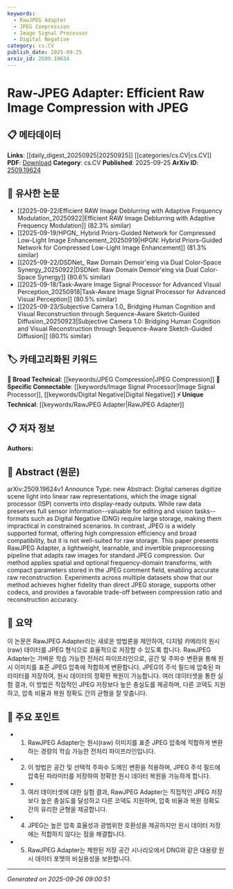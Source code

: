 ```yaml
---
keywords:
  - RawJPEG Adapter
  - JPEG Compression
  - Image Signal Processor
  - Digital Negative
category: cs.CV
publish_date: 2025-09-25
arxiv_id: 2509.19624
---
```


<!-- KEYWORD_LINKING_METADATA:
{
  "processed_timestamp": "2025-09-26T09:00:51.300009",
  "vocabulary_version": "1.0",
  "selected_keywords": [
    "RawJPEG Adapter",
    "JPEG Compression",
    "Image Signal Processor",
    "Digital Negative"
  ],
  "rejected_keywords": [],
  "similarity_scores": {
    "RawJPEG Adapter": 0.88,
    "JPEG Compression": 0.8,
    "Image Signal Processor": 0.78,
    "Digital Negative": 0.72
  },
  "extraction_method": "AI_prompt_based",
  "budget_applied": true,
  "candidates_json": {
    "candidates": [
      {
        "surface": "RawJPEG Adapter",
        "canonical": "RawJPEG Adapter",
        "aliases": [
          "Raw-JPEG Adapter"
        ],
        "category": "unique_technical",
        "rationale": "Represents a novel preprocessing pipeline for raw image compression using JPEG, which is central to the paper's contribution.",
        "novelty_score": 0.85,
        "connectivity_score": 0.65,
        "specificity_score": 0.9,
        "link_intent_score": 0.88
      },
      {
        "surface": "JPEG Compression",
        "canonical": "JPEG Compression",
        "aliases": [
          "JPEG"
        ],
        "category": "broad_technical",
        "rationale": "A widely used image compression standard, relevant for linking discussions on image processing and storage.",
        "novelty_score": 0.3,
        "connectivity_score": 0.85,
        "specificity_score": 0.7,
        "link_intent_score": 0.8
      },
      {
        "surface": "Image Signal Processor",
        "canonical": "Image Signal Processor",
        "aliases": [
          "ISP"
        ],
        "category": "specific_connectable",
        "rationale": "Key component in digital cameras for converting raw data to display-ready images, important for linking to hardware and image processing topics.",
        "novelty_score": 0.45,
        "connectivity_score": 0.75,
        "specificity_score": 0.8,
        "link_intent_score": 0.78
      },
      {
        "surface": "Digital Negative",
        "canonical": "Digital Negative",
        "aliases": [
          "DNG"
        ],
        "category": "specific_connectable",
        "rationale": "A raw image format that is relevant for discussions on image storage and editing.",
        "novelty_score": 0.5,
        "connectivity_score": 0.7,
        "specificity_score": 0.75,
        "link_intent_score": 0.72
      }
    ],
    "ban_list_suggestions": [
      "method",
      "experiment",
      "performance"
    ]
  },
  "decisions": [
    {
      "candidate_surface": "RawJPEG Adapter",
      "resolved_canonical": "RawJPEG Adapter",
      "decision": "linked",
      "scores": {
        "novelty": 0.85,
        "connectivity": 0.65,
        "specificity": 0.9,
        "link_intent": 0.88
      }
    },
    {
      "candidate_surface": "JPEG Compression",
      "resolved_canonical": "JPEG Compression",
      "decision": "linked",
      "scores": {
        "novelty": 0.3,
        "connectivity": 0.85,
        "specificity": 0.7,
        "link_intent": 0.8
      }
    },
    {
      "candidate_surface": "Image Signal Processor",
      "resolved_canonical": "Image Signal Processor",
      "decision": "linked",
      "scores": {
        "novelty": 0.45,
        "connectivity": 0.75,
        "specificity": 0.8,
        "link_intent": 0.78
      }
    },
    {
      "candidate_surface": "Digital Negative",
      "resolved_canonical": "Digital Negative",
      "decision": "linked",
      "scores": {
        "novelty": 0.5,
        "connectivity": 0.7,
        "specificity": 0.75,
        "link_intent": 0.72
      }
    }
  ]
}
-->

# Raw-JPEG Adapter: Efficient Raw Image Compression with JPEG

## 📋 메타데이터

**Links**: [[daily_digest_20250925|20250925]] [[categories/cs.CV|cs.CV]]
**PDF**: [Download](https://arxiv.org/pdf/2509.19624.pdf)
**Category**: cs.CV
**Published**: 2025-09-25
**ArXiv ID**: [2509.19624](https://arxiv.org/abs/2509.19624)

## 🔗 유사한 논문
- [[2025-09-22/Efficient RAW Image Deblurring with Adaptive Frequency Modulation_20250922|Efficient RAW Image Deblurring with Adaptive Frequency Modulation]] (82.3% similar)
- [[2025-09-19/HPGN_ Hybrid Priors-Guided Network for Compressed Low-Light Image Enhancement_20250919|HPGN: Hybrid Priors-Guided Network for Compressed Low-Light Image Enhancement]] (81.3% similar)
- [[2025-09-22/DSDNet_ Raw Domain Demoir\'eing via Dual Color-Space Synergy_20250922|DSDNet: Raw Domain Demoir\'eing via Dual Color-Space Synergy]] (80.6% similar)
- [[2025-09-18/Task-Aware Image Signal Processor for Advanced Visual Perception_20250918|Task-Aware Image Signal Processor for Advanced Visual Perception]] (80.5% similar)
- [[2025-09-23/Subjective Camera 1.0_ Bridging Human Cognition and Visual Reconstruction through Sequence-Aware Sketch-Guided Diffusion_20250923|Subjective Camera 1.0: Bridging Human Cognition and Visual Reconstruction through Sequence-Aware Sketch-Guided Diffusion]] (80.1% similar)

## 🏷️ 카테고리화된 키워드
**🧠 Broad Technical**: [[keywords/JPEG Compression|JPEG Compression]]
**🔗 Specific Connectable**: [[keywords/Image Signal Processor|Image Signal Processor]], [[keywords/Digital Negative|Digital Negative]]
**⚡ Unique Technical**: [[keywords/RawJPEG Adapter|RawJPEG Adapter]]

## 📋 저자 정보

**Authors:** 

## 📄 Abstract (원문)

arXiv:2509.19624v1 Announce Type: new 
Abstract: Digital cameras digitize scene light into linear raw representations, which the image signal processor (ISP) converts into display-ready outputs. While raw data preserves full sensor information--valuable for editing and vision tasks--formats such as Digital Negative (DNG) require large storage, making them impractical in constrained scenarios. In contrast, JPEG is a widely supported format, offering high compression efficiency and broad compatibility, but it is not well-suited for raw storage. This paper presents RawJPEG Adapter, a lightweight, learnable, and invertible preprocessing pipeline that adapts raw images for standard JPEG compression. Our method applies spatial and optional frequency-domain transforms, with compact parameters stored in the JPEG comment field, enabling accurate raw reconstruction. Experiments across multiple datasets show that our method achieves higher fidelity than direct JPEG storage, supports other codecs, and provides a favorable trade-off between compression ratio and reconstruction accuracy.

## 📝 요약

이 논문은 RawJPEG Adapter라는 새로운 방법론을 제안하여, 디지털 카메라의 원시(raw) 데이터를 JPEG 형식으로 효율적으로 저장할 수 있도록 합니다. RawJPEG Adapter는 가벼운 학습 가능한 전처리 파이프라인으로, 공간 및 주파수 변환을 통해 원시 이미지를 표준 JPEG 압축에 적합하게 변환합니다. JPEG의 주석 필드에 압축된 파라미터를 저장하여, 원시 데이터의 정확한 복원이 가능합니다. 여러 데이터셋을 통한 실험 결과, 이 방법은 직접적인 JPEG 저장보다 높은 충실도를 제공하며, 다른 코덱도 지원하고, 압축 비율과 복원 정확도 간의 균형을 잘 맞춥니다.

## 🎯 주요 포인트

- 1. RawJPEG Adapter는 원시(raw) 이미지를 표준 JPEG 압축에 적합하게 변환하는 경량의 학습 가능한 전처리 파이프라인입니다.
- 2. 이 방법은 공간 및 선택적 주파수 도메인 변환을 적용하며, JPEG 주석 필드에 압축된 파라미터를 저장하여 정확한 원시 데이터 복원을 가능하게 합니다.
- 3. 여러 데이터셋에 대한 실험 결과, RawJPEG Adapter는 직접적인 JPEG 저장보다 높은 충실도를 달성하고 다른 코덱도 지원하며, 압축 비율과 복원 정확도 간의 유리한 균형을 제공합니다.
- 4. JPEG는 높은 압축 효율성과 광범위한 호환성을 제공하지만 원시 데이터 저장에는 적합하지 않다는 점을 해결합니다.
- 5. RawJPEG Adapter는 제한된 저장 공간 시나리오에서 DNG와 같은 대용량 원시 데이터 포맷의 비실용성을 보완합니다.


---

*Generated on 2025-09-26 09:00:51*
